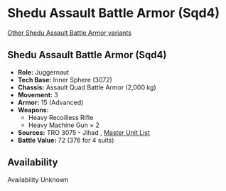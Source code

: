 # Shedu Assault Battle Armor (Sqd4) 

[Other Shedu Assault Battle Armor variants](../shedu_assault_battle_armor.md) 

## Shedu Assault Battle Armor (Sqd4) 

- **Role:** Juggernaut 
- **Tech Base:** Inner Sphere (3072) 
- **Chassis:** Assault Quad Battle Armor (2,000 kg) 
- **Movement:** 3 
- **Armor:** 15 (Advanced) 
- **Weapons:** 
  - Heavy Recoilless Rifle 
  - Heavy Machine Gun × 2 
- **Sources:** TRO 3075 - Jihad , [Master Unit List](http://masterunitlist.info/Unit/Details/5044) 
- **Battle Value:** 72 (376 for 4 suits) 

## Availability 

Availability Unknown 


